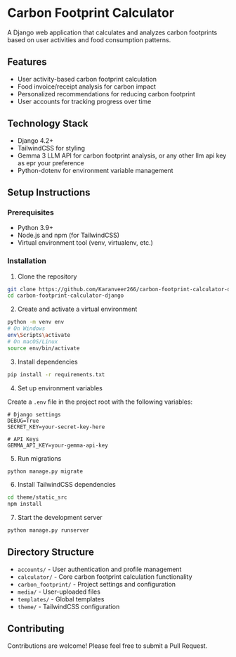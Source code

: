 # Carbon Footprint Calculator

A Django web application that calculates and analyzes carbon footprints based on user activities and food consumption patterns.

## Features

- User activity-based carbon footprint calculation
- Food invoice/receipt analysis for carbon impact
- Personalized recommendations for reducing carbon footprint
- User accounts for tracking progress over time

## Technology Stack

- Django 4.2+
- TailwindCSS for styling
- Gemma 3 LLM API for carbon footprint analysis, or any other llm api key as epr your preference
- Python-dotenv for environment variable management

## Setup Instructions

### Prerequisites

- Python 3.9+
- Node.js and npm (for TailwindCSS)
- Virtual environment tool (venv, virtualenv, etc.)

### Installation

1. Clone the repository

```bash
git clone https://github.com/Karanveer266/carbon-footprint-calculator-django.git
cd carbon-footprint-calculator-django
```

2. Create and activate a virtual environment

```bash
python -m venv env
# On Windows
env\Scripts\activate
# On macOS/Linux
source env/bin/activate
```

3. Install dependencies

```bash
pip install -r requirements.txt
```

4. Set up environment variables

Create a `.env` file in the project root with the following variables:

```
# Django settings
DEBUG=True
SECRET_KEY=your-secret-key-here

# API Keys
GEMMA_API_KEY=your-gemma-api-key
```

5. Run migrations

```bash
python manage.py migrate
```

6. Install TailwindCSS dependencies

```bash
cd theme/static_src
npm install
```

7. Start the development server

```bash
python manage.py runserver
```

## Directory Structure

- `accounts/` - User authentication and profile management
- `calculator/` - Core carbon footprint calculation functionality
- `carbon_footprint/` - Project settings and configuration
- `media/` - User-uploaded files
- `templates/` - Global templates
- `theme/` - TailwindCSS configuration

## Contributing

Contributions are welcome! Please feel free to submit a Pull Request.